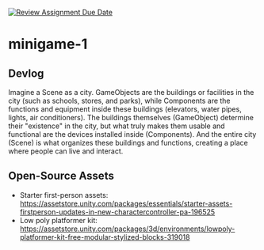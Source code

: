 [![Review Assignment Due Date](https://classroom.github.com/assets/deadline-readme-button-22041afd0340ce965d47ae6ef1cefeee28c7c493a6346c4f15d667ab976d596c.svg)](https://classroom.github.com/a/d-DorLAf)
# minigame-1
## Devlog
Imagine a Scene as a city. GameObjects are the buildings or facilities in the city (such as schools, stores, and parks), 
while Components are the functions and equipment inside these buildings (elevators, water pipes, lights, air conditioners). 
The buildings themselves (GameObject) determine their "existence" in the city, but what truly makes them usable and functional are the devices installed inside (Components). 
And the entire city (Scene) is what organizes these buildings and functions, creating a place where people can live and interact.
## Open-Source Assets
- Starter first-person assets: https://assetstore.unity.com/packages/essentials/starter-assets-firstperson-updates-in-new-charactercontroller-pa-196525
- Low poly platformer kit: https://assetstore.unity.com/packages/3d/environments/lowpoly-platformer-kit-free-modular-stylized-blocks-319018 
